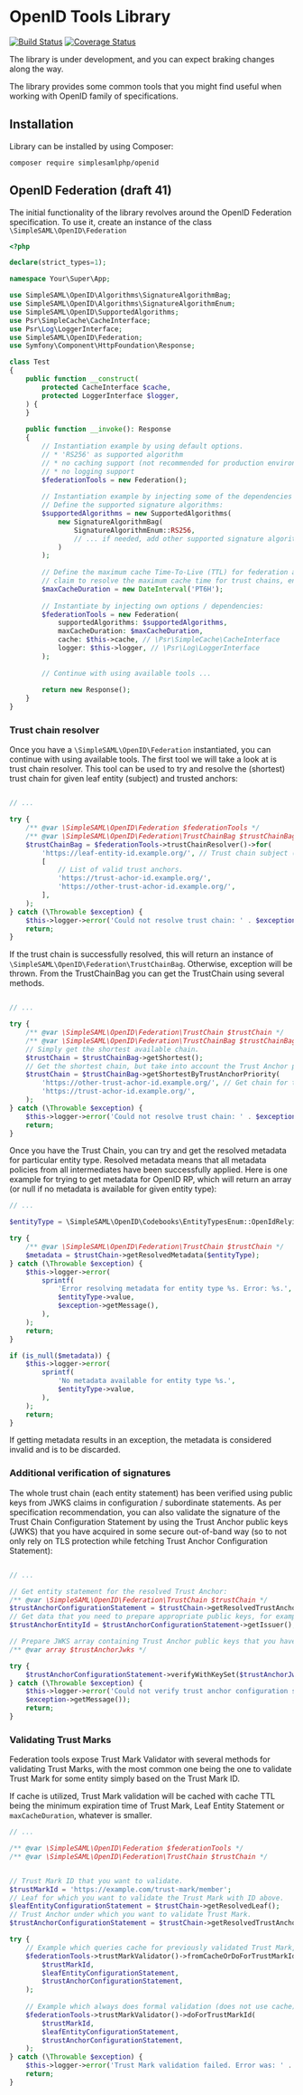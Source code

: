 # OpenID Tools Library

[![Build Status](https://github.com/simplesamlphp/openid/actions/workflows/php.yml/badge.svg)](https://github.com/simplesamlphp/openid/actions/workflows/php.yml)
[![Coverage Status](https://codecov.io/gh/simplesamlphp/openid/branch/master/graph/badge.svg)](https://app.codecov.io/gh/simplesamlphp/openid)

The library is under development, and you can expect braking changes along the way.

The library provides some common tools that you might find useful when working with OpenID family of specifications.

## Installation

Library can be installed by using Composer:

```shell
composer require simplesamlphp/openid
```

## OpenID Federation (draft 41)

The initial functionality of the library revolves around the OpenID Federation specification. To use it, create an
instance of the class `\SimpleSAML\OpenID\Federation`

```php
<?php

declare(strict_types=1);

namespace Your\Super\App;

use SimpleSAML\OpenID\Algorithms\SignatureAlgorithmBag;
use SimpleSAML\OpenID\Algorithms\SignatureAlgorithmEnum;
use SimpleSAML\OpenID\SupportedAlgorithms;
use Psr\SimpleCache\CacheInterface;
use Psr\Log\LoggerInterface;
use SimpleSAML\OpenID\Federation;
use Symfony\Component\HttpFoundation\Response;

class Test
{
    public function __construct(
        protected CacheInterface $cache,
        protected LoggerInterface $logger,
    ) {
    }
    
    public function __invoke(): Response
    {
        // Instantiation example by using default options.
        // * 'RS256' as supported algorithm
        // * no caching support (not recommended for production environment)
        // * no logging support
        $federationTools = new Federation();
        
        // Instantiation example by injecting some of the dependencies 
        // Define the supported signature algorithms:
        $supportedAlgorithms = new SupportedAlgorithms(
            new SignatureAlgorithmBag(
                SignatureAlgorithmEnum::RS256,
                // ... if needed, add other supported signature algorithms here
            )
        );
        
        // Define the maximum cache Time-To-Live (TTL) for federation artifacts. This will be used together with 'exp'
        // claim to resolve the maximum cache time for trust chains, entity statements, etc.
        $maxCacheDuration = new DateInterval('PT6H');
        
        // Instantiate by injecting own options / dependencies:
        $federationTools = new Federation(
            supportedAlgorithms: $supportedAlgorithms,
            maxCacheDuration: $maxCacheDuration,
            cache: $this->cache, // \Psr\SimpleCache\CacheInterface
            logger: $this->logger, // \Psr\Log\LoggerInterface
        );
        
        // Continue with using available tools ...
        
        return new Response();
    }
}
```

### Trust chain resolver

Once you have a `\SimpleSAML\OpenID\Federation` instantiated, you can continue with using available tools. The first
tool we will take a look at is trust chain resolver. This tool can be used to try and resolve the (shortest) trust chain
for given leaf entity (subject) and trusted anchors:

```php

// ... 

try {
    /** @var \SimpleSAML\OpenID\Federation $federationTools */
    /** @var \SimpleSAML\OpenID\Federation\TrustChainBag $trustChainBag */
    $trustChainBag = $federationTools->trustChainResolver()->for(
        'https://leaf-entity-id.example.org/', // Trust chain subject (leaf entity).
        [ 
            // List of valid trust anchors.
            'https://trust-achor-id.example.org/',
            'https://other-trust-achor-id.example.org/',
        ],
    );
} catch (\Throwable $exception) {
    $this->logger->error('Could not resolve trust chain: ' . $exception->getMessage())
    return;
}

```

If the trust chain is successfully resolved, this will return an instance of
`\SimpleSAML\OpenID\Federation\TrustChainBag`. Otherwise, exception will be thrown.
From the TrustChainBag you can get the TrustChain using several methods.

```php

// ... 

try {
    /** @var \SimpleSAML\OpenID\Federation\TrustChain $trustChain */
    /** @var \SimpleSAML\OpenID\Federation\TrustChainBag $trustChainBag */
    // Simply get the shortest available chain.
    $trustChain = $trustChainBag->getShortest();
    // Get the shortest chain, but take into account the Trust Anchor priority.
    $trustChain = $trustChainBag->getShortestByTrustAnchorPriority(
        'https://other-trust-achor-id.example.org/', // Get chain for this Trust Anchor even if the chain is longer.
        'https://trust-achor-id.example.org/',
    );
} catch (\Throwable $exception) {
    $this->logger->error('Could not resolve trust chain: ' . $exception->getMessage())
    return;
}

```

Once you have the Trust Chain, you can try and get the resolved metadata for particular entity type. Resolved metadata
means that all metadata policies from all intermediates have been successfully applied. Here is one example for trying
to get metadata for OpenID RP, which will return an array (or null if no metadata is available for given entity type):

```php
// ... 

$entityType = \SimpleSAML\OpenID\Codebooks\EntityTypesEnum::OpenIdRelyingParty;

try {
    /** @var \SimpleSAML\OpenID\Federation\TrustChain $trustChain */
    $metadata = $trustChain->getResolvedMetadata($entityType);
} catch (\Throwable $exception) {
    $this->logger->error(
        sprintf(
            'Error resolving metadata for entity type %s. Error: %s.',
            $entityType->value,
            $exception->getMessage(),        
        ),   
    );
    return;
}

if (is_null($metadata)) {
    $this->logger->error(
        sprintf(
            'No metadata available for entity type %s.',
            $entityType->value,      
        ),
    );
    return;
}
```

If getting metadata results in an exception, the metadata is considered invalid and is to be discarded.

### Additional verification of signatures

The whole trust chain (each entity statement) has been verified using public keys from JWKS claims in configuration /
subordinate statements. As per specification recommendation, you can also validate the signature of the Trust Chain
Configuration Statement by using the Trust Anchor public keys (JWKS) that you have acquired in some secure out-of-band
way (so to not only rely on TLS protection while fetching Trust Anchor Configuration Statement):

```php

// ... 

// Get entity statement for the resolved Trust Anchor:
/** @var \SimpleSAML\OpenID\Federation\TrustChain $trustChain */
$trustAnchorConfigurationStatement = $trustChain->getResolvedTrustAnchor();
// Get data that you need to prepare appropriate public keys, for example, the entity ID:
$trustAnchorEntityId = $trustAnchorConfigurationStatement->getIssuer();

// Prepare JWKS array containing Trust Anchor public keys that you have acquired in secure out-of-band way ...
/** @var array $trustAnchorJwks */

try {    
    $trustAnchorConfigurationStatement->verifyWithKeySet($trustAnchorJwks);
} catch (\Throwable $exception) {
    $this->logger->error('Could not verify trust anchor configuration statement signature: ' .
    $exception->getMessage());
    return;
}

```

### Validating Trust Marks

Federation tools expose Trust Mark Validator with several methods for validating Trust Marks, with the most common
one being the one to validate Trust Mark for some entity simply based on the Trust Mark ID.

If cache is utilized, Trust Mark validation will be cached with cache TTL being the minimum expiration
time of Trust Mark, Leaf Entity Statement or `maxCacheDuration`, whatever is smaller.

```php
// ...

/** @var \SimpleSAML\OpenID\Federation $federationTools */
/** @var \SimpleSAML\OpenID\Federation\TrustChain $trustChain */


// Trust Mark ID that you want to validate. 
$trustMarkId = 'https://example.com/trust-mark/member';
// Leaf for which you want to validate the Trust Mark with ID above.
$leafEntityConfigurationStatement = $trustChain->getResolvedLeaf();
// Trust Anchor under which you want to validate Trust Mark.
$trustAnchorConfigurationStatement = $trustChain->getResolvedTrustAnchor();

try {
    // Example which queries cache for previously validated Trust Mark, and does formal validation if not cached.
    $federationTools->trustMarkValidator()->fromCacheOrDoForTrustMarkId(
        $trustMarkId,
        $leafEntityConfigurationStatement,
        $trustAnchorConfigurationStatement,
    );
    
    // Example which always does formal validation (does not use cache).
    $federationTools->trustMarkValidator()->doForTrustMarkId(
        $trustMarkId,
        $leafEntityConfigurationStatement,
        $trustAnchorConfigurationStatement,
    );
} catch (\Throwable $exception) {
    $this->logger->error('Trust Mark validation failed. Error was: ' . $exception->getMessage());
    return;
}

```